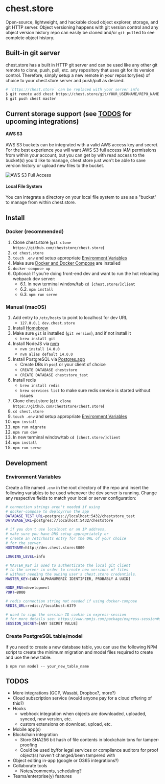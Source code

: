 # chest.store

Open-source, lightweight, and hackable cloud object explorer,
storage, and git HTTP server. Object versioning happens
with git version control and any object version history repo
can easily be cloned and/or `git pull`ed to see complete object history.

## Built-in git server

chest.store has a built in HTTP git server and can be used
like any other git remote to clone, push, pull, etc. any repository that uses git
for its version control. Therefore, simply setup a new remote
in your repository(ies) of choice to your chest.store server and
push/pull as desired.

```sh
# `https://chest.store` can be replaced with your server info
$ git remote add chest https://chest.store/git/YOUR_USERNAME/REPO_NAME
$ git push chest master
```

## Current storage support (see [TODOS](#TODOS) for upcoming integrations)

#### AWS S3

AWS S3 buckets can be integrated with a valid AWS access key and secret.
For the best experience you will want AWS S3 full access IAM permissions
from within your account, but you can get by with read access to the bucket(s)
you'd like to manage, chest.store just won't be able to save version history or upload
new files to the bucket.

![AWS S3 Full Access](https://user-images.githubusercontent.com/13718950/82766574-37132400-9dee-11ea-9b8a-58087425c9a4.png)

#### Local File System

You can integrate a directory on your local file system to use as a
"bucket" to manage from within chest.store.

## Install

### Docker (recommended)

1. Clone chest.store (`git clone https://github.com/cheststore/chest.store`)
2. `cd chest.store`
3. `touch .env` and setup appropriate [Environment Variables](#Environment-Variables)
4. Make sure [Docker and Docker Compose](https://docs.docker.com/get-docker/) are installed
5. `docker-compose up`
6. Optional: If you're doing front-end dev and want to run the hot reloading webpack dev server:
   - 6.1. In new terminal window/tab `cd [chest.store/]client`
   - 6.2. `npm install`
   - 6.3. `npm run serve`

### Manual (macOS)

1. Add entry to `/etc/hosts` to point to localhost for dev URL
   - `127.0.0.1 dev.chest.store`
2. Install [Homebrew](https://brew.sh/)
3. Make sure `git` is installed (`git version`), and if not install it
   - `brew install git`
4. Install NodeJS via [nvm](https://github.com/nvm-sh/nvm)
   - `nvm install 14.0.0`
   - `nvm alias default 14.0.0`
5. Install PostgreSQL via [Postgres.app](https://postgresapp.com/)
   - Create DBs in `psql` or your client of choice
   - `CREATE DATABASE cheststore`
   - `CREATE DATABASE cheststore_test`
6. Install redis
   - `brew install redis`
   - `brew services list` to make sure redis service is started without issues
7. Clone chest.store (`git clone https://github.com/cheststore/chest.store`)
8. `cd chest.store`
9. `touch .env` and setup appropriate [Environment Variables](#Environment-Variables)
10. `npm install`
11. `npm run migrate`
12. `npm run dev`
13. In new terminal window/tab `cd [chest.store/]client`
14. `npm install`
15. `npm run serve`

## Development

### Environment Variables

Create a file named `.env` in the root directory of the repo and insert
the following variables to be used whenever the dev server is running. Change
any respective fields to match your local or server configuration:

```sh
# connection strings aren't needed if using
# docker-compose to deploy/run the app
DATABASE_TEST_URL=postgres://localhost:5432/cheststore_test
DATABASE_URL=postgres://localhost:5432/cheststore

# if you don't use localhost or an IP address,
# make sure you have DNS setup appropriately or
# create an /etc/hosts entry for the URL of your choice
# for the server.
HOSTNAME=http://dev.chest.store:8000

LOGGING_LEVEL=info

# MASTER_KEY is used to authenticate the local git client
# to the server in order to create new versions of files
# without needing the owning user's chest.store credentials.
MASTER_KEY=[ANY ALPHANUMERIC IDENTIFIER, PROBABLY A UUID]

NODE_ENV=development
PORT=8000

# redis connection string not needed if using docker-compose
REDIS_URL=redis://localhost:6379

# used to sign the session ID cookie in express-session
# for more details see: https://www.npmjs.com/package/express-session#secret
SESSION_SECRET=[ANY SECRET VALUE]
```

### Create PostgreSQL table/model

If you need to create a new database table, you can use the
following NPM script to create the minimum migration and
model files required to create and use the new table.

`$ npm run model -- your_new_table_name`

## TODOS

- More integrations (GCP, Wasabi, Dropbox?, more?)
- Cloud subscription service (would anyone pay for a cloud offering of this?)
- Hooks
  - webhook integration when objects are downloaded, uploaded, synced, new version, etc.
  - custom extensions on download, upload, etc.
- Mobile app(s)
- Blockchain integration
  - Store SHA256 bit hash of file contents in blockchain txns for tamper-proofing
  - Could be used by/for legal services or compliance auditors for proof object(s) haven't changed/been tampered with
- Object editing in-app (google or O365 integrations?)
- Collaborate tools
  - Notes/comments, scheduling?
- Teams/enterprise(y) features
